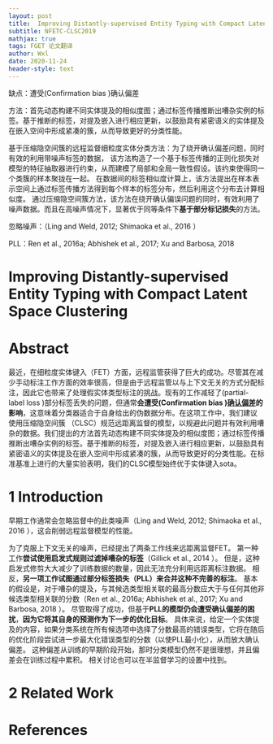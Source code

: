 ```yaml
---
layout: post
title:  Improving Distantly-supervised Entity Typing with Compact Latent Space Clustering
subtitle: NFETC-CLSC2019
mathjax: true
tags: FGET 论文翻译
author: Wxl
date: 2020-11-24
header-style: text
---
```


缺点：遭受(Confirmation bias )确认偏差

方法：首先动态构建不同实体提及的相似度图；通过标签传播推断出嘈杂实例的标签。基于推断的标签，对提及嵌入进行相应更新，以鼓励具有紧密语义的实体提及在嵌入空间中形成紧凑的簇，从而导致更好的分类性能。

基于压缩隐空间簇的远程监督细粒度实体分类方法：为了绕开确认偏差问题，同时有效的利用带噪声标签的数据， 该方法构造了一个基于标签传播的正则化损失对模型的特征抽取器进行约束，从而建模了局部和全局一致性假设。该约束使得同一个类簇的样本聚拢在一起。 在数据间的标签相似度计算上，该方法提出在样本表示空间上通过标签传播方法得到每个样本的标签分布，然后利用这个分布去计算相似度。 通过压缩隐空间簇方法，该方法在绕开确认偏误问题的同时，有效利用了噪声数据。而且在高噪声情况下，显著优于同等条件下**基于部分标记损失**的方法。

忽略噪声：（Ling and Weld, 2012; Shimaoka et al., 2016  ）

PLL：Ren et al., 2016a; Abhishek et al., 2017; Xu and Barbosa, 2018 

<!--more-->

# Improving Distantly-supervised Entity Typing with Compact Latent Space Clustering  

# Abstract  

最近，在细粒度实体键入（FET）方面，远程监管获得了巨大的成功。尽管其在减少手动标注工作方面的效率很高，但是由于远程监管以与上下文无关的方式分配标注，因此它也带来了处理假实体类型标注的挑战。现有的工作减轻了(partial-label loss  )部分标签丢失的问题，但通常**会遭受(Confirmation bias )[确认偏差](https://zhuanlan.zhihu.com/p/36808628)的影响**，这意味着分类器适合于自身给出的伪数据分布。在这项工作中，我们建议
使用压缩隐空间簇  （CLSC）规范远距离监督的模型，以规避此问题并有效利用嘈杂的数据。我们提出的方法首先动态构建不同实体提及的相似度图；通过标签传播推断出嘈杂实例的标签。基于推断的标签，对提及嵌入进行相应更新，以鼓励具有紧密语义的实体提及在嵌入空间中形成紧凑的簇，从而导致更好的分类性能。在标准基准上进行的大量实验表明，我们的CLSC模型始终优于实体键入sota。



# 1 Introduction  

早期工作通常会忽略监督中的此类噪声（Ling and Weld, 2012; Shimaoka et al., 2016  ），这会削弱远程监督模型的性能。

为了克服上下文无关的噪声，已经提出了两条工作线来远距离监督FET。 第一种工作**尝试使用启发式规则过滤掉嘈杂的标签**（Gillick
et al., 2014  ）。 但是，这种启发式修剪大大减少了训练数据的数量，因此无法充分利用远距离标注数据。 相反，**另一项工作试图通过部分标签损失（PLL）来合并这种不完善的标注**。 基本的假设是，对于嘈杂的提及，与其候选类型相关联的最高分数应大于与任何其他非候选类型相关联的分数（Ren et al., 2016a; Abhishek et al., 2017; Xu and Barbosa, 2018  ）。 尽管取得了成功，但基于**PLL的模型仍会遭受确认偏差的困扰**，**因为它将其自身的预测作为下一步的优化目标**。 具体来说，给定一个实体提及的内容，如果分类系统在所有候选项中选择了分数最高的错误类型，它将在随后的优化阶段尝试进一步最大化错误类型的分数（以使PLL最小化），从而放大确认偏差。 这种偏差从训练的早期阶段开始，那时分类模型仍然不是很理想，并且偏差会在训练过程中累积。 相关讨论也可以在半监督学习的设置中找到。

# 2 Related Work  



# References
